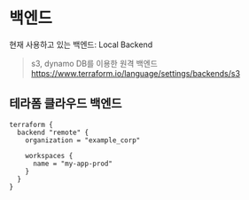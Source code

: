 # 백엔드

현재 사용하고 있는 백엔드: Local Backend

> s3, dynamo DB를 이용한 원격 백엔드
> https://www.terraform.io/language/settings/backends/s3

## 테라폼 클라우드 백엔드

```
terraform {
  backend "remote" {
    organization = "example_corp"

    workspaces {
      name = "my-app-prod"
    }
  }
}
```